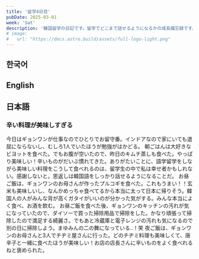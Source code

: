 ```yaml
---
title: '留学4日目'
pubDate: 2025-03-01
week: 'Sat'
description: '韓国留学の日記です。留学でどこまで話せるようになるかの成長備忘録です。'
# image:
#   url: "https://docs.astro.build/assets/full-logo-light.png"
---
```


## 한국어

###

## English

###

## 日本語

### 辛い料理が美味しすぎる

今日はギョンワンが仕事なのでひとりでお留守番。インドアなので家にいても退屈にならないし、むしろ1人でいたほうが勉強がはかどる。
朝ごはんは大好きなビヨットを食べた。でもお腹が空いたので、昨日のキムチ蒸しも食べた。やっぱり美味しい！辛いものがだいぶ慣れてきた。ありがたいことに、語学留学をしながら美味しい料理をこうして食べれるのは、留学生の中で私は幸せ者かもしれない。感謝しないと。恩返しは韓国語をしっかり話せるようになることだ。
お昼ご飯は、ギョンワンのお母さんが作ったプルコギを食べた。これもうまい！！玄米も美味しいし、なんかめっちゃ食べてるから本当に太って日本に帰りそう。韓国人の人がみんな背が高くガタイがいいのが分かった気がする。みんな本当によく食べ、お酒を飲む。
お昼ご飯を食べた後、ギョンワンのキッチンの汚れが気になっていたので、ダイソーで買った掃除用品で掃除をした。かなり頑張って掃除したので満足する綺麗さ。でもあと冷蔵庫と電子レンジの汚れも気になるので別の日に掃除しよう。まゆみんの二の舞になっている..！笑
夜ご飯は、ギョンワンのお母さんと3人でチヂミ屋さんに行った。どのチヂミ料理も美味しくて、唐辛子と一緒に食べたほうが美味しい！お店の店長さんに辛いものをよく食べれるねと褒められた。
